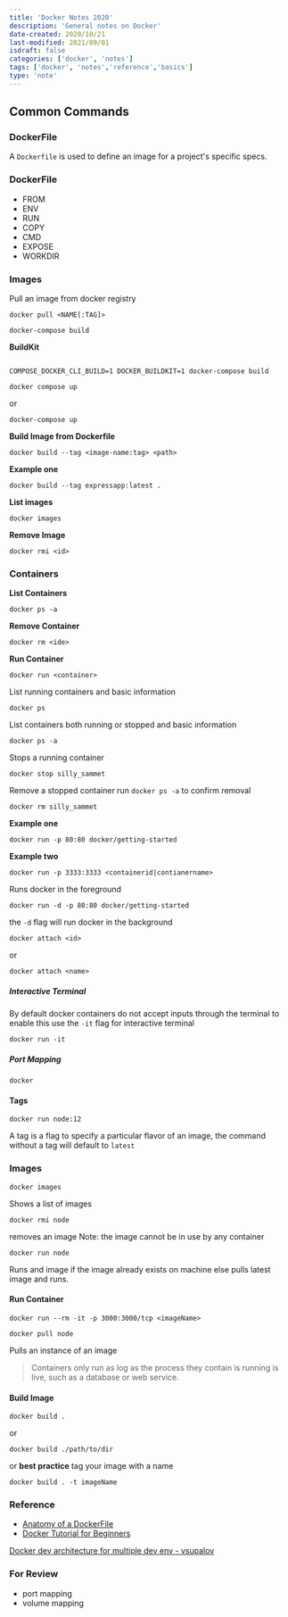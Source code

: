 ```yaml
---
title: 'Docker Notes 2020'
description: 'General notes on Docker'
date-created: 2020/10/21
last-modified: 2021/09/01
isdraft: false
categories: ['docker', 'notes']
tags: ['docker', 'notes','reference','basics']
type: 'note'
---
```


## Common Commands
### DockerFile 
A `Dockerfile` is used to define an image for a project's specific specs.

### DockerFile
- FROM
- ENV
- RUN
- COPY
- CMD
- EXPOSE
- WORKDIR

### Images 

Pull an image from docker registry 
```shell
docker pull <NAME[:TAG]>
```

```shell
docker-compose build 
```
__BuildKit__
```shell

COMPOSE_DOCKER_CLI_BUILD=1 DOCKER_BUILDKIT=1 docker-compose build

```

```shell
docker compose up
```
or
```shell
docker-compose up
```

__Build Image from Dockerfile__
```shell
docker build --tag <image-name:tag> <path>
```

__Example one__

```shell
docker build --tag expressapp:latest .
```



__List images__
```shell
docker images 
```

__Remove Image__
```shell
docker rmi <id>
```


### Containers
__List Containers__
```shell
docker ps -a
```

__Remove Container__
```shell
docker rm <ide>
```

__Run Container__
```shell
docker run <container>
```

List running containers and basic information
```shell
docker ps
```

List containers both running or stopped and basic information
```shell
docker ps -a
```

Stops a running container
```shell
docker stop silly_sammet
```


Remove a stopped container run `docker ps -a` to confirm removal
```shell
docker rm silly_sammet
```

__Example one__
```shell
docker run -p 80:80 docker/getting-started
```

__Example two__
```shell
docker run -p 3333:3333 <containerid|contianername>
```


Runs docker in the foreground

```shell
docker run -d -p 80:80 docker/getting-started
```

the `-d` flag will run docker in the background

```shell
docker attach <id>
```

or

```shell
docker attach <name>
```

##### Interactive Terminal

By default docker containers do not accept inputs through the terminal to enable this use the `-it` flag for interactive terminal

```shell
docker run -it
```

##### Port Mapping

```shell
docker
```

#### Tags

```shell
docker run node:12
```

A tag is a flag to specify a particular flavor of an image, the command without a tag will default to `latest`

### Images

```shell
docker images
```

Shows a list of images

```shell
docker rmi node
```

removes an image Note: the image cannot be in use by any container

```shell
docker run node
```

Runs and image if the image already exists on machine else pulls latest image and runs.

#### Run Container

```shell
docker run --rm -it -p 3000:3000/tcp <imageName>
```

```shell
docker pull node
```

Pulls an instance of an image

> Containers only run as log as the process they contain is running is live, such as a database or web service.

#### Build Image

```shell
docker build .
```

or

```shell
docker build ./path/to/dir
```

or **best practice** tag your image with a name

```shell
docker build . -t imageName
```

### Reference

- [Anatomy of a DockerFile](https://gist.github.com/adamveld12/4815792fadf119ef41bd)
- [Docker Tutorial for Beginners](https://www.youtube.com/watch?v=fqMOX6JJhGo)

[Docker dev architecture for multiple dev env - vsupalov](https://vsupalov.com/same-dockerfile-dev-staging-production/)

### For Review

- port mapping
- volume mapping
